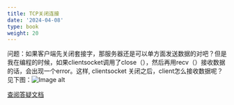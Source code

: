 ```yaml
---
title: TCP关闭连接
date: '2024-04-08'
type: book
weight: 20
---
```


问题：如果客户端先关闭套接字，那服务器还是可以单方面发送数据的对吧？但是我在编程的时候，如果clientsocket调用了close（），然后再用recv（）接收数据的话，会出现一个error。这样, clientsocket 关闭之后，client怎么接收数据呢？见下图：![Image alt](../images/tcp.png)

[查阅答疑文档](../files/qa-tcp.pdf)


